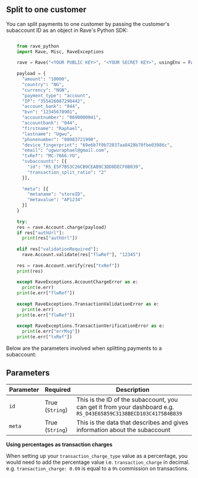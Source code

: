 ## Split to one customer

You can split payments to one customer by passing the customer's subaccount ID as an object in Rave's Python SDK:

```python

    from rave_python
    import Rave, Misc, RaveExceptions
    
    rave = Rave("<YOUR PUBLIC KEY>", "<YOUR SECRET KEY>", usingEnv = False)
    
    payload = {
      "amount": "10000",
      "country": "NG",
      "currency": "NGN",
      "payment_type": "account",
      "IP": "355426087298442",
      "account_bank": "044",
      "bvn": "12345678901",
      "accountnumber": "0690000041",
      "accountbank": "044",
      "firstname": "Raphael",
      "lastname": "Ugwu",
      "phonenumber": "08083721998",
      "device_fingerprint": "69e6b7f0b72037aa8428b70fbe03986c",
      "email": "ugwuraphael@gmail.com",
      "txRef": "MC-7666-YU",
      "subaccounts": [{
        "id": "RS_E5F7B53C26CB9CEAB9C3DD8DECF0B039",
        "transaction_split_ratio": "2"
      }],
    
      "meta": [{
        "metaname": "storeID",
        "metavalue": "AP1234"
      }]
    }
    
    try:
    res = rave.Account.charge(payload)
    if res["authUrl"]:
      print(res["authUrl"])
    
    elif res["validationRequired"]:
      rave.Account.validate(res["flwRef"], "12345")
    
    res = rave.Account.verify(res["txRef"])
    print(res)
    
    except RaveExceptions.AccountChargeError as e:
      print(e.err)
    print(e.err["flwRef"])
    
    except RaveExceptions.TransactionValidationError as e:
      print(e.err)
    print(e.err["flwRef"])
    
    except RaveExceptions.TransactionVerificationError as e:
      print(e.err["errMsg"])
    print(e.err["txRef"])

```

Below are the parameters involved when splitting payments to a subaccount:

## Parameters

| Parameter 	| Required 	| Description 	|
|---------------------------	|------------------------	|-----------------------------------------------------------------------------------------------------------------------------------------------------------------------------------------------------------------------------------------------------------------------------------------------------------------------------------------------------------------------------------------------	|
| `id` 	| True <br> (`String`) 	| This is the ID of the subaccount, you can get it from your dashboard e.g. `RS_D43E65859C3138BECD103C4175B4B839` 	|
| `meta` 	| True <br> (`String`) 	| This is the data that describes and gives information about the subaccount 	|

**Using percentages as transaction charges**

When setting up your `transaction_charge_type` value as a percentage, you would need to add the percentage value i.e. `transaction_charge` in decimal. e.g. `transaction_charge: 0.09` is equal to a `9%` commission on transactions.
